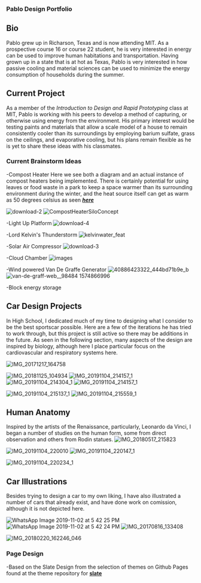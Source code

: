 ### Pablo Design Portfolio
## Bio
Pablo grew up in Richarson, Texas and is now attending MIT. As a prospective course 16 or course 22 student,
he is very interested in energy can be used to improve human habitations and transportation. Having grown up in
a state that is at hot as Texas, Pablo is very interested in how passive cooling and material sciences can
be used to minimize the energy consumption of households during the summer.

## Current Project
As a member of the _Introduction to Design and Rapid Prototyping_ class at MIT, Pablo is working with his peers to 
develop a method of capturing, or otherwise using energy from the environment. His primary interest would be testing
paints and materials that allow a scale model of a house to remain consistently cooler than its surroundings by employing barium
sulfate, grass on the ceilings, and evaporative cooling, but his plans remain flexible as he is yet to share these ideas with his classmates.

### Current Brainstorm Ideas
-Compost Heater
Here we see both a diagram and an actual instance of compost heaters being implemented. There is certainly potential for using leaves or food waste in a park to keep a space warmer than its surrounding environment during the winter, and the heat source itself can get as warm as 50 degrees celsius as seen [***here***](http://compost.css.cornell.edu/physics.html)

![download-2](https://user-images.githubusercontent.com/90800298/134415106-f41b55d4-e0e6-43db-9968-9e2ad5c227f2.jpg)
![CompostHeaterSiloConcept](https://user-images.githubusercontent.com/90800298/134419239-a53b70d2-bdfc-4555-96d4-3f536ee918ba.jpeg)

-Light Up Platform
![download-4](https://user-images.githubusercontent.com/90800298/134415087-1170dfc2-1d3b-4d97-8215-827213aa0960.jpg)

-Lord Kelvin's Thunderstorm
![kelvinwater_feat](https://user-images.githubusercontent.com/90800298/134417194-29e62585-2563-40cb-bcd3-2fb5bd5eb1d6.jpeg)

-Solar Air Compressor
![download-3](https://user-images.githubusercontent.com/90800298/134415024-ef446ffb-57ec-4649-9133-ad7b78590ca5.jpg)


-Cloud Chamber
![images](https://user-images.githubusercontent.com/90800298/134415063-9a771131-660a-4d81-acc1-0277b92ce9fe.jpg)

-Wind powered Van De Graffe Generator
![40886423322_444bd71b9e_b](https://user-images.githubusercontent.com/90800298/134419524-45b0e6b4-db10-4bfb-9652-84689bfea0e6.jpeg)
![van-de-graff-web__98484 1574866996](https://user-images.githubusercontent.com/90800298/134419539-761d3c35-d4b5-4cef-94bd-ba5d6999cd07.jpg)

-Block energy storage



## Car Design Projects
In High School, I dedicated much of my time to designing what I consider to be the best sportscar possible. Here are a few of the iterations
he has tried to work through, but this project is still active so there may be additions in the future. As seen in the following section, many aspects of the design are inspired by biology, although here I place particular focus on the cardiovascular and respiratory systems here.


![IMG_20171217_164758](https://user-images.githubusercontent.com/90800298/133950299-6e2de63c-44bd-4f93-af16-a6f2a8778203.jpg)


![IMG_20181125_104934](https://user-images.githubusercontent.com/90800298/133950224-35cc7b0a-0dea-495d-a8ae-a7fa4332e712.jpg)
![IMG_20191104_214157_1](https://user-images.githubusercontent.com/90800298/133950116-2d76ab02-528a-46bb-acc2-2034e4aeacaa.jpg)
![IMG_20191104_214304_1](https://user-images.githubusercontent.com/90800298/133950231-47efc970-78a2-4309-a81f-1f1884507f76.jpg)
![IMG_20191104_214157_1](https://user-images.githubusercontent.com/90800298/133950235-036bada8-f5f9-4866-bb8d-c8de140f8f07.jpg)

![IMG_20191104_215137_1](https://user-images.githubusercontent.com/90800298/133950239-a2f5672b-f225-476d-b2ad-010def3a16be.jpg)
![IMG_20191104_215559_1](https://user-images.githubusercontent.com/90800298/133950243-c55e72c7-10aa-414d-8b42-d5e6e3470b76.jpg)

## Human Anatomy
Inspired by the artists of the Renaissance, particularly, Leonardo da Vinci, I began a number of studies on the human form, some from
direct observation and others from Rodin statues.
![IMG_20180517_215823](https://user-images.githubusercontent.com/90800298/133950316-a32b9df8-fc8d-49a0-8b44-c1be97d75d91.jpg)

![IMG_20191104_220010](https://user-images.githubusercontent.com/90800298/133950253-9649a6ba-3075-4cdc-b569-3e29e79b2c30.jpg)
![IMG_20191104_220147_1](https://user-images.githubusercontent.com/90800298/133950261-c6f8ed39-bb19-4834-b12c-335e13035c7f.jpg)


![IMG_20191104_220234_1](https://user-images.githubusercontent.com/90800298/133950264-f8e32486-0cc8-47d0-8cba-f114e41c36f6.jpg)
## Car Illustrations
Besides trying to design a car to my own liking, I have also illustrated a number of cars that already exist, and have done work on comission, although it is not depicted here.

![WhatsApp Image 2019-11-02 at 5 42 25 PM](https://user-images.githubusercontent.com/90800298/133950275-e0def994-036f-4abc-bb8a-29f5d73f8b36.jpeg)
![WhatsApp Image 2019-11-02 at 5 42 24 PM](https://user-images.githubusercontent.com/90800298/133950283-a8446652-f971-40eb-91b6-c581c59420bb.jpeg)
![IMG_20170816_133408](https://user-images.githubusercontent.com/90800298/133950292-c20a9572-5a9b-4281-b87f-22cf1a958323.jpg)

![IMG_20180220_162246_046](https://user-images.githubusercontent.com/90800298/133950312-9def02be-20fa-49dc-be8c-b70809aeb1a4.jpg)



### Page Design
-Based on the Slate Design from the selection of themes on Github Pages found at the theme repository for [**slate**](https://github.com/pages-themes/slate)
